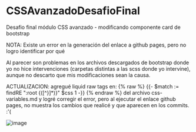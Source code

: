 # CSSAvanzadoDesafioFinal
Desafio final módulo CSS avanzado - modificando componente card de bootstrap 

NOTA: Existe un error en la generación del enlace a github pages, pero no logro identificar por qué

Al parecer son problemas en los archivos descargados de bootstrap donde yo no hice intervenciones 
(carpetas distintas a las scss donde yo intervine), aunque no descarto que mis modificaciones sean la causa.

ACTUALIZACION: agregué liquid raw tags en: {% raw %} {{- $match := findRE ":root {([^}]*)}" $css 1 -}} {% endraw %} del archivo css-variables.md y logré corregir el error, pero al ejecutar el enlace github pages, no muestra los cambios que realicé y que aparecen en los commits. :'(


![image](https://user-images.githubusercontent.com/31677756/170917457-b25a95c7-d1d2-44b4-9b4e-30b3b4474047.png)

